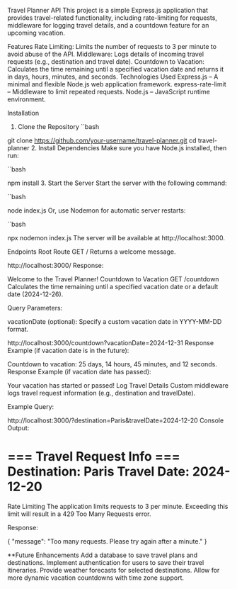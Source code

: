 Travel Planner API
This project is a simple Express.js application that provides travel-related functionality, including rate-limiting for requests, middleware for logging travel details, and a countdown feature for an upcoming vacation.

Features
Rate Limiting: Limits the number of requests to 3 per minute to avoid abuse of the API.
Middleware: Logs details of incoming travel requests (e.g., destination and travel date).
Countdown to Vacation: Calculates the time remaining until a specified vacation date and returns it in days, hours, minutes, and seconds.
Technologies Used
Express.js – A minimal and flexible Node.js web application framework.
express-rate-limit – Middleware to limit repeated requests.
Node.js – JavaScript runtime environment.


Installation
1. Clone the Repository
``bash

git clone https://github.com/your-username/travel-planner.git
cd travel-planner
2. Install Dependencies
Make sure you have Node.js installed, then run:

``bash

npm install
3. Start the Server
Start the server with the following command:

``bash

node index.js
Or, use Nodemon for automatic server restarts:

``bash

npx nodemon index.js
The server will be available at http://localhost:3000.

Endpoints
Root Route
GET /
Returns a welcome message.

http://localhost:3000/
Response:


Welcome to the Travel Planner!
Countdown to Vacation
GET /countdown
Calculates the time remaining until a specified vacation date or a default date (2024-12-26).

Query Parameters:

vacationDate (optional): Specify a custom vacation date in YYYY-MM-DD format.

http://localhost:3000/countdown?vacationDate=2024-12-31
Response Example (if vacation date is in the future):


Countdown to vacation: 25 days, 14 hours, 45 minutes, and 12 seconds.
Response Example (if vacation date has passed):


Your vacation has started or passed!
Log Travel Details
Custom middleware logs travel request information (e.g., destination and travelDate).

Example Query:

http://localhost:3000/?destination=Paris&travelDate=2024-12-20
Console Output:

=== Travel Request Info ===
Destination: Paris
Travel Date: 2024-12-20
===========================
Rate Limiting
The application limits requests to 3 per minute. Exceeding this limit will result in a 429 Too Many Requests error.

Response:

{
  "message": "Too many requests. Please try again after a minute."
}


**Future Enhancements
Add a database to save travel plans and destinations.
Implement authentication for users to save their travel itineraries.
Provide weather forecasts for selected destinations.
Allow for more dynamic vacation countdowns with time zone support.
